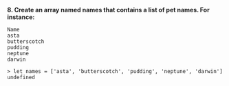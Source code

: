 **8. Create an array named names that contains a list of pet names. For instance:**

```
Name
asta
butterscotch
pudding
neptune
darwin
```

```
> let names = ['asta', 'butterscotch', 'pudding', 'neptune', 'darwin']
undefined
```
